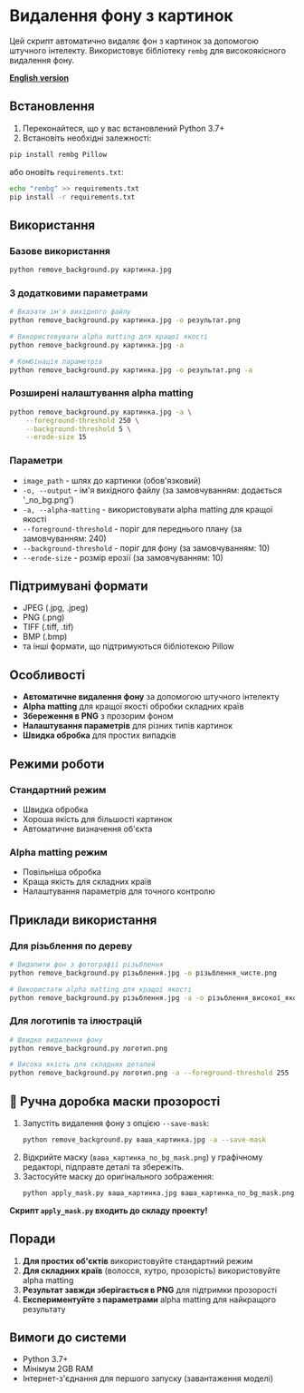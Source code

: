 # Видалення фону з картинок

Цей скрипт автоматично видаляє фон з картинок за допомогою штучного інтелекту. Використовує бібліотеку `rembg` для високоякісного видалення фону.

**[English version](remove_background_README_EN.md)**

## Встановлення

1. Переконайтеся, що у вас встановлений Python 3.7+
2. Встановіть необхідні залежності:

```bash
pip install rembg Pillow
```

або оновіть `requirements.txt`:

```bash
echo "rembg" >> requirements.txt
pip install -r requirements.txt
```

## Використання

### Базове використання
```bash
python remove_background.py картинка.jpg
```

### З додатковими параметрами
```bash
# Вказати ім'я вихідного файлу
python remove_background.py картинка.jpg -o результат.png

# Використовувати alpha matting для кращої якості
python remove_background.py картинка.jpg -a

# Комбінація параметрів
python remove_background.py картинка.jpg -o результат.png -a
```

### Розширені налаштування alpha matting
```bash
python remove_background.py картинка.jpg -a \
    --foreground-threshold 250 \
    --background-threshold 5 \
    --erode-size 15
```

### Параметри

- `image_path` - шлях до картинки (обов'язковий)
- `-o, --output` - ім'я вихідного файлу (за замовчуванням: додається '_no_bg.png')
- `-a, --alpha-matting` - використовувати alpha matting для кращої якості
- `--foreground-threshold` - поріг для переднього плану (за замовчуванням: 240)
- `--background-threshold` - поріг для фону (за замовчуванням: 10)
- `--erode-size` - розмір ерозії (за замовчуванням: 10)

## Підтримувані формати

- JPEG (.jpg, .jpeg)
- PNG (.png)
- TIFF (.tiff, .tif)
- BMP (.bmp)
- та інші формати, що підтримуються бібліотекою Pillow

## Особливості

- **Автоматичне видалення фону** за допомогою штучного інтелекту
- **Alpha matting** для кращої якості обробки складних країв
- **Збереження в PNG** з прозорим фоном
- **Налаштування параметрів** для різних типів картинок
- **Швидка обробка** для простих випадків

## Режими роботи

### Стандартний режим
- Швидка обробка
- Хороша якість для більшості картинок
- Автоматичне визначення об'єкта

### Alpha matting режим
- Повільніша обробка
- Краща якість для складних країв
- Налаштування параметрів для точного контролю

## Приклади використання

### Для різьблення по дереву
```bash
# Видалити фон з фотографії різьблення
python remove_background.py різьблення.jpg -o різьблення_чисте.png

# Використати alpha matting для кращої якості
python remove_background.py різьблення.jpg -a -o різьблення_високої_якості.png
```

### Для логотипів та ілюстрацій
```bash
# Швидке видалення фону
python remove_background.py логотип.png

# Висока якість для складних деталей
python remove_background.py логотип.png -a --foreground-threshold 255
```

## 👼 Ручна доробка маски прозорості

1. Запустіть видалення фону з опцією `--save-mask`:
   ```bash
   python remove_background.py ваша_картинка.jpg -a --save-mask
   ```
2. Відкрийте маску (`ваша_картинка_no_bg_mask.png`) у графічному редакторі, підправте деталі та збережіть.
3. Застосуйте маску до оригінального зображення:
   ```bash
   python apply_mask.py ваша_картинка.jpg ваша_картинка_no_bg_mask.png -o ваша_картинка_final.png
   ```

**Скрипт `apply_mask.py` входить до складу проекту!**

## Поради

1. **Для простих об'єктів** використовуйте стандартний режим
2. **Для складних країв** (волосся, хутро, прозорість) використовуйте alpha matting
3. **Результат завжди зберігається в PNG** для підтримки прозорості
4. **Експериментуйте з параметрами** alpha matting для найкращого результату

## Вимоги до системи

- Python 3.7+
- Мінімум 2GB RAM
- Інтернет-з'єднання для першого запуску (завантаження моделі) 